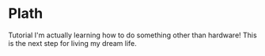 # Plath
Tutorial
I'm actually learning how to do something other than hardware!
This is the next step for living my dream life.
